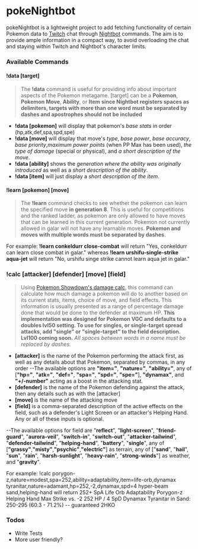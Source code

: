 # pokeNightbot


pokeNightbot is a lightweight project to add fetching functionality of certain Pokemon data to [Twitch](twitch.tv) chat through [Nightbot](nightbot.tv) commands. The aim is to provide ample information in a compact way, to avoid overloading the chat and staying within Twitch and Nightbot's character limits.

### Available Commands
#### !data [target]
>The **!data** command is useful for providing info about important aspects of the Pokemon metagame.
> [target] can be a **Pokemon**, **Pokemon Move**, **Ability**, or **Item**
> **since Nightbot registers spaces as delimiters, targets with more than one word must be separated by dashes and apostrophes should not be included**
- **!data [pokemon]** will display that pokemon's *base stats* in order (hp,atk,def,spa,spd,spe)
- **!data [move]** will display that move's *type*, *base power*, *base accuracy*, *base priority*,*maximum power points* (when PP Max has been used), *the type of damage* (special or physical), and *a short description of the move*.
- **!data [ability]** shows the *generation where the ability was originally introduced* as well as a *short description of the ability*.
- **!data [item]** will just display a *short description of the item*.

#### !learn [pokemon] [move]
>The **!learn** command checks to see whether the pokemon can learn the specified move **in generation 8**. This is useful for competitions and the ranked ladder, as pokemon are only allowed to have moves that can be learned in this current generation.
>Pokemon not currently allowed in galar will not have any learnable moves.
>**Pokemon and moves with multiple words must be separated by dashes**.

For example:
**!learn conkeldurr close-combat**
will return "Yes, conkeldurr can learn close combat in galar." whereas
**!learn urshifu-single-strike aqua-jet**
will return "No, urshifu singe strike cannot learn aqua jet in galar."

### !calc [attacker] [defender] [move] [field]
>Using [Pokemon Showdown's damage calc](https://calc.pokemonshowdown.com/), this command can calculate how much damage a pokemon will do to another based on its current stats, items, choice of move, and field effects. This information is usually presented as a range of percentage damage done that would be done to the defender at maximum HP.
>**This implementation was designed for Pokemon VGC and defaults to a doubles lvl50 setting. To use for singles, or single-target spread attacks, add "single" or "single-target" to the field description. Lvl100 coming soon.**
>*All spaces between words in a name must be replaced by dashes.*
- **[attacker]** is the name of the Pokemon performing the attack first, as well as any details about that Pokemon, separated by commas, in any order
--The available options are **"item="**, **"nature="**, **"ability="**, any of [**"hp="**, **"atk="**, **"def="**, **"spa="**, **"spd="**, **"spe="**], **"dynamax"**, and **"+/-number"** acting as a boost in the attacking stat.
- **[defender]** is the name of the Pokemon defending against the attack, then any details such as with the [attacker]
- **[move]** is the name of the attacking move
- **[field]** is a comma-separated description of the active effects on the field, such as a defender's Light Screen or an attacker's Helping Hand. Any or all of these inputs is optional.

--The available options for field are "**reflect**", "**light-screen**", "**friend-guard**", "**aurora-veil**", "**switch-in**", "**switch-out**", "**attacker-tailwind**", "**defender-tailwind**", "**helping-hand**", "**battery**", "**single**", any of [**"grassy"**,**"misty"**,**"psychic"**,**"electric"**] as terrain, any of ["**sand**", "**hail**", "**sun**", "**rain**", "**harsh-sunlight**", "**heavy-rain**", "**strong-winds**"] as weather, and "**gravity**".

For example:
!calc porygon-z,nature=modest,spa=252,ability=adaptability,item=life-orb,dynamax tyranitar,nature=adamant,hp=252,-2,dynamax,spd=4 hyper-beam sand,helping-hand
will return
252+ SpA Life Orb Adaptability Porygon-z Helping Hand Max Strike vs. -2 252 HP / 4 SpD Dynamax Tyranitar in Sand: 250-295 (60.3 - 71.2%) -- guaranteed 2HKO

### Todos

 - Write Tests
 - More user friendly?
